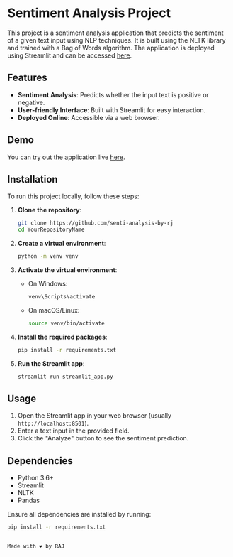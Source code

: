 # Sentiment Analysis Project

This project is a sentiment analysis application that predicts the sentiment of a given text input using NLP techniques. It is built using the NLTK library and trained with a Bag of Words algorithm. The application is deployed using Streamlit and can be accessed [here](https://senti-analysis-by-raj.streamlit.app/).

## Features

- **Sentiment Analysis**: Predicts whether the input text is positive or negative.
- **User-friendly Interface**: Built with Streamlit for easy interaction.
- **Deployed Online**: Accessible via a web browser.

## Demo

You can try out the application live [here](https://senti-analysis-by-raj.streamlit.app/).

## Installation

To run this project locally, follow these steps:

1. **Clone the repository**:
    ```bash
    git clone https://github.com/senti-analysis-by-rj
    cd YourRepositoryName
    ```

2. **Create a virtual environment**:
    ```bash
    python -m venv venv
    ```

3. **Activate the virtual environment**:
    - On Windows:
        ```bash
        venv\Scripts\activate
        ```
    - On macOS/Linux:
        ```bash
        source venv/bin/activate
        ```

4. **Install the required packages**:
    ```bash
    pip install -r requirements.txt
    ```

5. **Run the Streamlit app**:
    ```bash
    streamlit run streamlit_app.py
    ```

## Usage

1. Open the Streamlit app in your web browser (usually `http://localhost:8501`).
2. Enter a text input in the provided field.
3. Click the "Analyze" button to see the sentiment prediction.

## Dependencies

- Python 3.6+
- Streamlit
- NLTK
- Pandas

Ensure all dependencies are installed by running:
```bash
pip install -r requirements.txt


Made with ❤️ by RAJ
